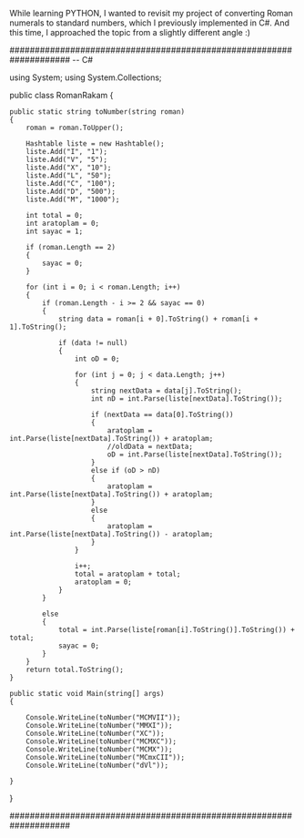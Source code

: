 
While learning PYTHON, I wanted to revisit my project of converting Roman numerals to standard numbers,
which I previously implemented in C#. And this time, I approached the topic from a slightly different angle :)



####################################################################  -- C#

using System;
using System.Collections;

public class RomanRakam
{

    public static string toNumber(string roman)
    {
        roman = roman.ToUpper();

        Hashtable liste = new Hashtable();
        liste.Add("I", "1");
        liste.Add("V", "5");
        liste.Add("X", "10");
        liste.Add("L", "50");
        liste.Add("C", "100");
        liste.Add("D", "500");
        liste.Add("M", "1000");

        int total = 0;
        int aratoplam = 0;
        int sayac = 1;

        if (roman.Length == 2)
        {
            sayac = 0;
        }

        for (int i = 0; i < roman.Length; i++)
        {
            if (roman.Length - i >= 2 && sayac == 0)
            {
                string data = roman[i + 0].ToString() + roman[i + 1].ToString();

                if (data != null)
                {
                    int oD = 0;

                    for (int j = 0; j < data.Length; j++)
                    {
                        string nextData = data[j].ToString();
                        int nD = int.Parse(liste[nextData].ToString());

                        if (nextData == data[0].ToString())
                        {
                            aratoplam = int.Parse(liste[nextData].ToString()) + aratoplam;
                            //oldData = nextData;
                            oD = int.Parse(liste[nextData].ToString());
                        }
                        else if (oD > nD)
                        {
                            aratoplam = int.Parse(liste[nextData].ToString()) + aratoplam;
                        }
                        else
                        {
                            aratoplam = int.Parse(liste[nextData].ToString()) - aratoplam;
                        }
                    }

                    i++;
                    total = aratoplam + total;
                    aratoplam = 0;
                }
            }

            else
            {
                total = int.Parse(liste[roman[i].ToString()].ToString()) + total;
                sayac = 0;
            }
        }
        return total.ToString();
    }
    
    public static void Main(string[] args)
    {
        
        Console.WriteLine(toNumber("MCMVII"));
        Console.WriteLine(toNumber("MMXI"));
        Console.WriteLine(toNumber("XC"));
        Console.WriteLine(toNumber("MCMXC"));
        Console.WriteLine(toNumber("MCMX"));
        Console.WriteLine(toNumber("MCmxCII"));
        Console.WriteLine(toNumber("dVl"));

    }
}

####################################################################
